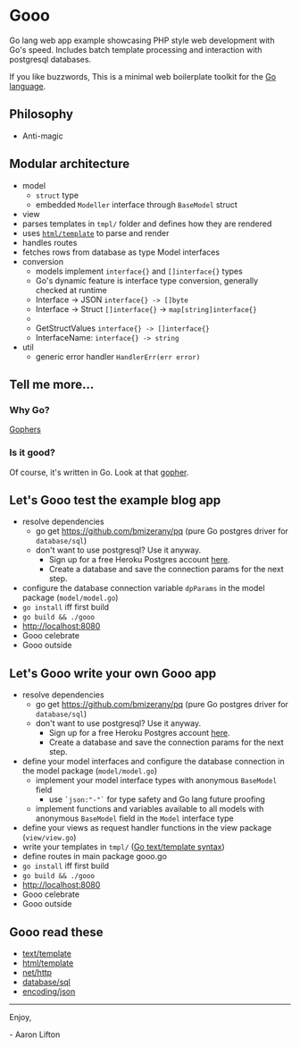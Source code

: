 # Gooo

Go lang web app example showcasing PHP style web development with Go's speed. Includes batch template processing and interaction with postgresql databases.

If you like buzzwords, This is a minimal web boilerplate toolkit for the [Go language](http://www.golang.org).



## Philosophy
* Anti-magic

## Modular architecture
* model
  * `struct` type
  * embedded `Modeller` interface through `BaseModel` struct
* view
 * parses templates in `tmpl/` folder and defines how they are rendered
  * uses [`html/template`](http://golang.org/pkg/html/template/) to parse and render
  * handles routes
  * fetches rows from database as type Model interfaces
* conversion
  * models implement `interface{}` and `[]interface{}` types
  * Go's dynamic feature is interface type conversion, generally checked at runtime
  * Interface -> JSON   `interface{} -> []byte`
  * Interface -> Struct `[]interface{}` -> `map[string]interface{}`
  * 
  * GetStructValues     `interface{} -> []interface{}`
  * InterfaceName:      `interface{} -> string`
* util
  * generic error handler `HandlerErr(err error)`

## Tell me more...
### Why Go?
[Gophers](http://golang.org/doc/gopher/frontpage.png)

### Is it good?
Of course, it's written in Go. Look at that [gopher](http://golang.org/doc/gopher/frontpage.png).

## Let's Gooo test the example blog app
* resolve dependencies
  * go get https://github.com/bmizerany/pq (pure Go postgres driver for `database/sql`)
  * don't want to use postgresql? Use it anyway.
    * Sign up for a free Heroku Postgres account [here](https://postgres.heroku.com/).
    * Create a database and save the connection params for the next step.
* configure the database connection variable `dpParams` in the model package (`model/model.go`)
* `go install` iff first build
* `go build && ./gooo`
* [http://localhost:8080](http://localhost:8080)
* Gooo celebrate
* Gooo outside

## Let's Gooo write your own Gooo app
* resolve dependencies
  * go get https://github.com/bmizerany/pq (pure Go postgres driver for `database/sql`)
  * don't want to use postgresql? Use it anyway.
    * Sign up for a free Heroku Postgres account [here](https://postgres.heroku.com/).
    * Create a database and save the connection params for the next step.
* define your model interfaces and configure the database connection in the model package (`model/model.go`)
  * implement your model interface types with anonymous `BaseModel` field
    * use `` `json:"-"` `` for type safety and Go lang future proofing
  * implement functions and variables available to all models with anonymous `BaseModel` field in the `Model` interface type
* define your views as request handler functions in the view package (`view/view.go`)
* write your templates in `tmpl/` ([Go text/template syntax](http://golang.org/pkg/text/template/))
* define routes in main package gooo.go
* `go install` iff first build
* `go build && ./gooo`
* [http://localhost:8080](http://localhost:8080)
* Gooo celebrate
* Gooo outside

## Gooo read these
* [text/template](http://golang.org/pkg/text/template/)
* [html/template](http://golang.org/pkg/html/template/)
* [net/http](http://golang.org/pkg/net/http/)
* [database/sql](http://golang.org/pkg/database/sql/)
* [encoding/json](http://golang.org/pkg/encoding/json/)

- - -

Enjoy,

  \- Aaron Lifton
